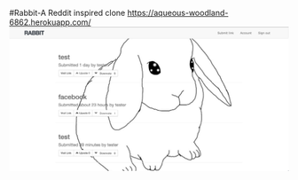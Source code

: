 #Rabbit-A Reddit inspired clone
https://aqueous-woodland-6862.herokuapp.com/
![](rabbit_screen_shot.png?raw=true)


